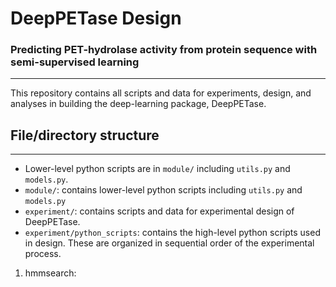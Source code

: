 # DeepPETase Design
### Predicting PET-hydrolase activity from protein sequence with semi-supervised learning
-----------------

This repository contains all scripts and data for experiments, design, and analyses
in building the deep-learning package, DeepPETase.


## File/directory structure
---------------------

- Lower-level python scripts are in `module/` including `utils.py` and `models.py`.
- `module/`: contains lower-level python scripts including `utils.py` and `models.py`
- `experiment/`: contains scripts and data for experimental design of DeepPETase.
- `experiment/python_scripts`: contains the high-level python scripts used in design. 
These are organized in sequential order of the experimental process.
1. hmmsearch: 




